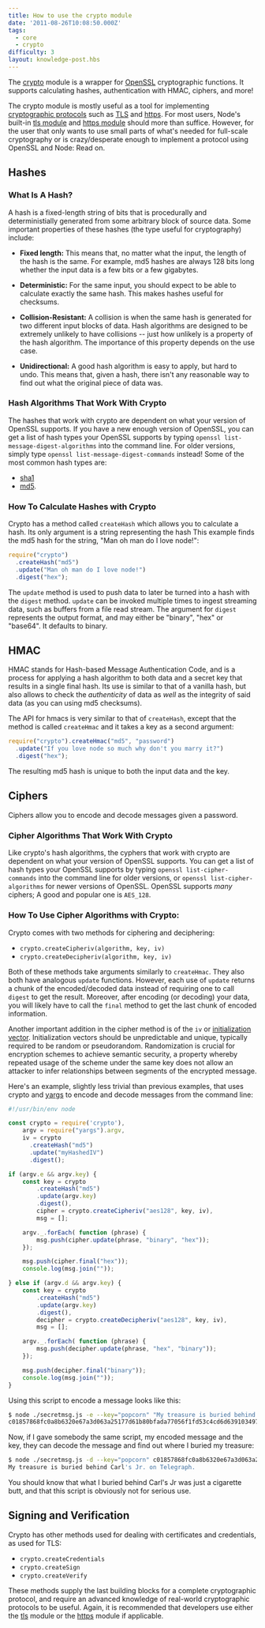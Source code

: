 ```yaml
---
title: How to use the crypto module
date: '2011-08-26T10:08:50.000Z'
tags:
  - core
  - crypto
difficulty: 3
layout: knowledge-post.hbs
---
```


The [crypto](https://nodejs.org/api/crypto.html) module is a wrapper for [OpenSSL](http://en.wikipedia.org/wiki/Openssl) cryptographic functions. It supports calculating hashes, authentication with HMAC, ciphers, and more!

The crypto module is mostly useful as a tool for implementing [cryptographic protocols](http://en.wikipedia.org/wiki/Cryptographic_protocol) such as [TLS](http://en.wikipedia.org/wiki/Transport_Layer_Security) and [https](http://en.wikipedia.org/wiki/Https). For most users, Node's built-in [tls module](https://nodejs.org/api/tls.html) and [https module](https://nodejs.org/api/https.html) should more than suffice. However, for the user that only wants to use small parts of what's needed for full-scale cryptography or is crazy/desperate enough to implement a protocol using OpenSSL and Node: Read on.

## Hashes

### What Is A Hash?

A hash is a fixed-length string of bits that is procedurally and deterministially generated from some arbitrary block of source data. Some important properties of these hashes (the type useful for cryptography) include:

* **Fixed length:** This means that, no matter what the input, the length of the hash is the same. For example, md5 hashes are always 128 bits long whether the input data is a few bits or a few gigabytes.

* **Deterministic:** For the same input, you should expect to be able to calculate exactly the same hash. This makes hashes useful for checksums.

* **Collision-Resistant:** A collision is when the same hash is generated for two different input blocks of data. Hash algorithms are designed to be extremely unlikely to have collisions -- just how unlikely is a property of the hash algorithm. The importance of this property depends on the use case.

* **Unidirectional:** A good hash algorithm is easy to apply, but hard to undo. This means that, given a hash, there isn't any reasonable way to find out what the original piece of data was.

### Hash Algorithms That Work With Crypto

The hashes that work with crypto are dependent on what your version of OpenSSL supports. If you have a new enough version of OpenSSL, you can get a list of hash types your OpenSSL supports by typing `openssl list-message-digest-algorithms` into the command line. For older versions, simply type `openssl list-message-digest-commands` instead! Some of the most common hash types are: 

* [sha1](http://en.wikipedia.org/wiki/Sha1)
* [md5](http://en.wikipedia.org/wiki/Md5).

### How To Calculate Hashes with Crypto

Crypto has a method called `createHash` which allows you to calculate a hash. Its only argument is a string representing the hash This example finds the md5 hash for the string, "Man oh man do I love node!":

```js
require("crypto")
  .createHash("md5")
  .update("Man oh man do I love node!")
  .digest("hex");
```

The `update` method is used to push data to later be turned into a hash with the `digest` method. `update` can be invoked multiple times to ingest streaming data, such as buffers from a file read stream. The argument for `digest` represents the output format, and may either be "binary", "hex" or "base64". It defaults to binary.

## HMAC

HMAC stands for Hash-based Message Authentication Code, and is a process for applying a hash algorithm to both data and a secret key that results in a single final hash. Its use is similar to that of a vanilla hash, but also allows to check the *authenticity* of data as *well* as the integrity of said data (as you can using md5 checksums).

The API for hmacs is very similar to that of `createHash`, except that the method is called `createHmac` and it takes a key as a second argument:

```js
require("crypto").createHmac("md5", "password")
  .update("If you love node so much why don't you marry it?")
  .digest("hex");
```

The resulting md5 hash is unique to both the input data and the key.

## Ciphers

Ciphers allow you to encode and decode messages given a password.

### Cipher Algorithms That Work With Crypto

Like crypto's hash algorithms, the cyphers that work with crypto are dependent on what your version of OpenSSL supports. You can get a list of hash types your OpenSSL supports by typing `openssl list-cipher-commands` into the command line for older versions, or `openssl list-cipher-algorithms` for newer versions of OpenSSL. OpenSSL supports *many* ciphers; A good and popular one is `AES_128`.

### How To Use Cipher Algorithms with Crypto:

Crypto comes with two methods for ciphering and deciphering:

* `crypto.createCipheriv(algorithm, key, iv)`
* `crypto.createDecipheriv(algorithm, key, iv)`

Both of these methods take arguments similarly to `createHmac`. They also both have analogous `update` functions. However, each use of `update` returns a chunk of the encoded/decoded data instead of requiring one to call `digest` to get the result. Moreover, after encoding (or decoding) your data, you will likely have to call the `final` method to get the last chunk of encoded information.

Another important addition in the cipher method is of the `iv` or [initialization vector](https://en.wikipedia.org/wiki/Initialization_vector). Initialization vectors should be unpredictable and unique, typically required to be random or pseudorandom. Randomization is crucial for encryption schemes to achieve semantic security, a property whereby repeated usage of the scheme under the same key does not allow an attacker to infer relationships between segments of the encrypted message.

Here's an example, slightly less trivial than previous examples, that uses crypto and [yargs](https://github.com/yargs/yargs) to encode and decode messages from the command line:

```js
#!/usr/bin/env node

const crypto = require('crypto'),
    argv = require("yargs").argv,
    iv = crypto
      .createHash("md5")
      .update("myHashedIV")
      .digest();

if (argv.e && argv.key) {
    const key = crypto
        .createHash("md5")
        .update(argv.key)
        .digest(),
        cipher = crypto.createCipheriv("aes128", key, iv),
        msg = [];

    argv._.forEach( function (phrase) {
        msg.push(cipher.update(phrase, "binary", "hex"));
    });

    msg.push(cipher.final("hex"));
    console.log(msg.join(""));

} else if (argv.d && argv.key) {
    const key = crypto
        .createHash("md5")
        .update(argv.key)
        .digest(),
        decipher = crypto.createDecipheriv("aes128", key, iv),
        msg = [];

    argv._.forEach( function (phrase) {
        msg.push(decipher.update(phrase, "hex", "binary"));
    });

    msg.push(decipher.final("binary"));
    console.log(msg.join(""));
}
```

Using this script to encode a message looks like this:

```bash
$ node ./secretmsg.js -e --key="popcorn" "My treasure is buried behind Carl's Jr. on Telegraph."
c01857868fc0a8b6320e67a3d063a25177d61b80bfada77056f1fd53c4cd6d6391034970ea5b159770131eea6f39d12873b4a2c3291110d955a669bf7ab90bf8
```

Now, if I gave somebody the same script, my encoded message and the key, they can decode the message and find out where I buried my treasure:

```bash
$ node ./secretmsg.js -d --key="popcorn" c01857868fc0a8b6320e67a3d063a25177d61b80bfada77056f1fd53c4cd6d6391034970ea5b159770131eea6f39d12873b4a2c3291110d955a669bf7ab90bf8
My treasure is buried behind Carl's Jr. on Telegraph.
```

You should know that what I buried behind Carl's Jr was just a cigarette butt, and that this script is obviously not for serious use.

## Signing and Verification

Crypto has other methods used for dealing with certificates and credentials, as used for TLS:

* `crypto.createCredentials`
* `crypto.createSign`
* `crypto.createVerify`

These methods supply the last building blocks for a complete cryptographic protocol, and require an advanced knowledge of real-world cryptographic protocols to be useful. Again, it is recommended that developers use either the [tls](https://nodejs.org/api/tls.html) module or the [https](https://nodejs.org/api/https.html) module if applicable.
